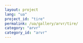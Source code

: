 ```yaml
---
layout: project
lang: "ua"
project_id: "tire"
permalink: /ua/gallery/arvr/tire/
category: "arvr"
category_id: "arvr"
---
```

